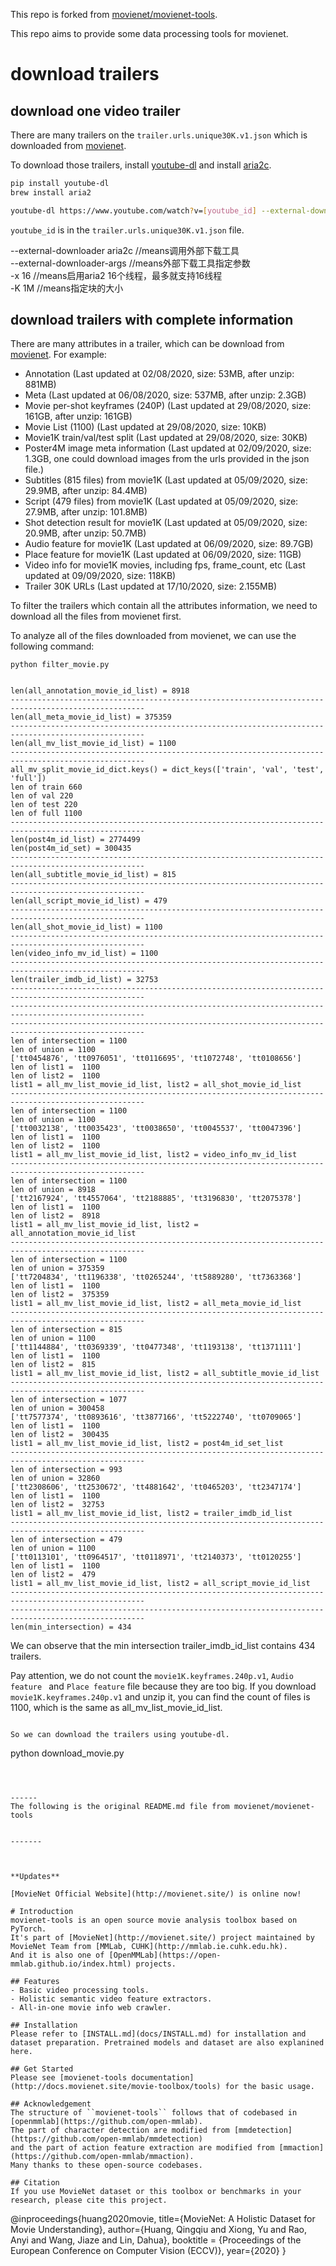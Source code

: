 This repo is forked from [movienet/movienet-tools](https://github.com/movienet/movienet-tools).

This repo aims to provide some data processing tools for movienet.

# download trailers
## download one video trailer

There are many trailers on the `trailer.urls.unique30K.v1.json` which is downloaded from [movienet](http://movienet.site/#).

To download those trailers, install [youtube-dl](https://youtube-dl.org/) and install [aria2c](https://github.com/aria2/aria2).

```bash
pip install youtube-dl
brew install aria2

youtube-dl https://www.youtube.com/watch?v=[youtube_id] --external-downloader aria2c --external-downloader-args "-x 16  -k 1M"
```
`youtube_id` is in the `trailer.urls.unique30K.v1.json` file.

--external-downloader aria2c //means调用外部下载工具  
--external-downloader-args //means外部下载工具指定参数  
-x 16 //means启用aria2 16个线程，最多就支持16线程  
-K 1M //means指定块的大小  


## download trailers with complete information

There are many attributes in a trailer, which can be download from [movienet](http://movienet.site/#).
For example:
- Annotation (Last updated at 02/08/2020, size: 53MB, after unzip: 881MB)
- Meta (Last updated at 06/08/2020, size: 537MB, after unzip: 2.3GB)
- Movie per-shot keyframes (240P) (Last updated at 29/08/2020, size: 161GB, after unzip: 161GB)
- Movie List (1100) (Last updated at 29/08/2020, size: 10KB) 
- Movie1K train/val/test split (Last updated at 29/08/2020, size: 30KB)
- Poster4M image meta information (Last updated at 02/09/2020, size: 1.3GB, one could download images from the urls provided in the json file.)
- Subtitles (815 files) from movie1K (Last updated at 05/09/2020, size: 29.9MB, after unzip: 84.4MB)
- Script (479 files) from movie1K (Last updated at 05/09/2020, size: 27.9MB, after unzip: 101.8MB)
- Shot detection result for movie1K (Last updated at 05/09/2020, size: 20.9MB, after unzip: 50.7MB)
- Audio feature for movie1K (Last updated at 06/09/2020, size: 89.7GB)
- Place feature for movie1K (Last updated at 06/09/2020, size: 11GB)
- Video info for movie1K movies, including fps, frame_count, etc (Last updated at 09/09/2020, size: 118KB)
- Trailer 30K URLs (Last updated at 17/10/2020, size: 2.155MB)  

To filter the trailers which contain all the attributes information, we need to download all the files from movienet first.

To analyze all of the files downloaded from movienet, we can use the following command:
 
```
python filter_movie.py


len(all_annotation_movie_id_list) = 8918
----------------------------------------------------------------------------------------------------
len(all_meta_movie_id_list) = 375359
----------------------------------------------------------------------------------------------------
len(all_mv_list_movie_id_list) = 1100
----------------------------------------------------------------------------------------------------
all_mv_split_movie_id_dict.keys() = dict_keys(['train', 'val', 'test', 'full'])
len of train 660
len of val 220
len of test 220
len of full 1100
----------------------------------------------------------------------------------------------------
len(post4m_id_list) = 2774499
len(post4m_id_set) = 300435
----------------------------------------------------------------------------------------------------
len(all_subtitle_movie_id_list) = 815
----------------------------------------------------------------------------------------------------
len(all_script_movie_id_list) = 479
----------------------------------------------------------------------------------------------------
len(all_shot_movie_id_list) = 1100
----------------------------------------------------------------------------------------------------
len(video_info_mv_id_list) = 1100
----------------------------------------------------------------------------------------------------
len(trailer_imdb_id_list) = 32753
----------------------------------------------------------------------------------------------------
----------------------------------------------------------------------------------------------------
----------------------------------------------------------------------------------------------------
len of intersection = 1100
len of union = 1100
['tt0454876', 'tt0976051', 'tt0116695', 'tt1072748', 'tt0108656']
len of list1 =  1100
len of list2 =  1100
list1 = all_mv_list_movie_id_list, list2 = all_shot_movie_id_list
----------------------------------------------------------------------------------------------------
len of intersection = 1100
len of union = 1100
['tt0032138', 'tt0035423', 'tt0038650', 'tt0045537', 'tt0047396']
len of list1 =  1100
len of list2 =  1100
list1 = all_mv_list_movie_id_list, list2 = video_info_mv_id_list
----------------------------------------------------------------------------------------------------
len of intersection = 1100
len of union = 8918
['tt2167924', 'tt4557064', 'tt2188885', 'tt3196830', 'tt2075378']
len of list1 =  1100
len of list2 =  8918
list1 = all_mv_list_movie_id_list, list2 = all_annotation_movie_id_list
----------------------------------------------------------------------------------------------------
len of intersection = 1100
len of union = 375359
['tt7204834', 'tt1196338', 'tt0265244', 'tt5889280', 'tt7363368']
len of list1 =  1100
len of list2 =  375359
list1 = all_mv_list_movie_id_list, list2 = all_meta_movie_id_list
----------------------------------------------------------------------------------------------------
len of intersection = 815
len of union = 1100
['tt1144884', 'tt0369339', 'tt0477348', 'tt1193138', 'tt1371111']
len of list1 =  1100
len of list2 =  815
list1 = all_mv_list_movie_id_list, list2 = all_subtitle_movie_id_list
----------------------------------------------------------------------------------------------------
len of intersection = 1077
len of union = 300458
['tt7577374', 'tt0893616', 'tt3877166', 'tt5222740', 'tt0709065']
len of list1 =  1100
len of list2 =  300435
list1 = all_mv_list_movie_id_list, list2 = post4m_id_set_list
----------------------------------------------------------------------------------------------------
len of intersection = 993
len of union = 32860
['tt2308606', 'tt2530672', 'tt4881642', 'tt0465203', 'tt2347174']
len of list1 =  1100
len of list2 =  32753
list1 = all_mv_list_movie_id_list, list2 = trailer_imdb_id_list
----------------------------------------------------------------------------------------------------
len of intersection = 479
len of union = 1100
['tt0113101', 'tt0964517', 'tt0118971', 'tt2140373', 'tt0120255']
len of list1 =  1100
len of list2 =  479
list1 = all_mv_list_movie_id_list, list2 = all_script_movie_id_list
----------------------------------------------------------------------------------------------------
----------------------------------------------------------------------------------------------------
len(min_intersection) = 434

```
We can observe that the min intersection trailer_imdb_id_list contains 434 trailers.

Pay attention, we do not count the `movie1K.keyframes.240p.v1`, `Audio feature ` and `Place feature` file because they are too big. If you download `movie1K.keyframes.240p.v1` and unzip it, you can find the count of files is 1100, which is the same as all_mv_list_movie_id_list.  

```

So we can download the trailers using youtube-dl.

```
python download_movie.py
```



------
The following is the original README.md file from movienet/movienet-tools


-------



**Updates**

[MovieNet Official Website](http://movienet.site/) is online now!

# Introduction
movienet-tools is an open source movie analysis toolbox based on PyTorch.
It's part of [MovieNet](http://movienet.site/) project maintained by MovieNet Team from [MMLab, CUHK](http://mmlab.ie.cuhk.edu.hk).
And it is also one of [OpenMMLab](https://open-mmlab.github.io/index.html) projects.

## Features
- Basic video processing tools.
- Holistic semantic video feature extractors.
- All-in-one movie info web crawler.

## Installation
Please refer to [INSTALL.md](docs/INSTALL.md) for installation and dataset preparation. Pretrained models and dataset are also explanined here.

## Get Started
Please see [movienet-tools documentation](http://docs.movienet.site/movie-toolbox/tools) for the basic usage.

## Acknowledgement
The structure of ``movienet-tools`` follows that of codebased in [openmmlab](https://github.com/open-mmlab).
The part of character detection are modified from [mmdetection](https://github.com/open-mmlab/mmdetection)
and the part of action feature extraction are modified from [mmaction](https://github.com/open-mmlab/mmaction).
Many thanks to these open-source codebases.

## Citation
If you use MovieNet dataset or this toolbox or benchmarks in your research, please cite this project.
```
@inproceedings{huang2020movie,
	title={MovieNet: A Holistic Dataset for Movie Understanding},
	author={Huang, Qingqiu and Xiong, Yu and Rao, Anyi and Wang, Jiaze and Lin, Dahua},
	booktitle = {Proceedings of the European Conference on Computer Vision (ECCV)}, 
	year={2020}
}
```
